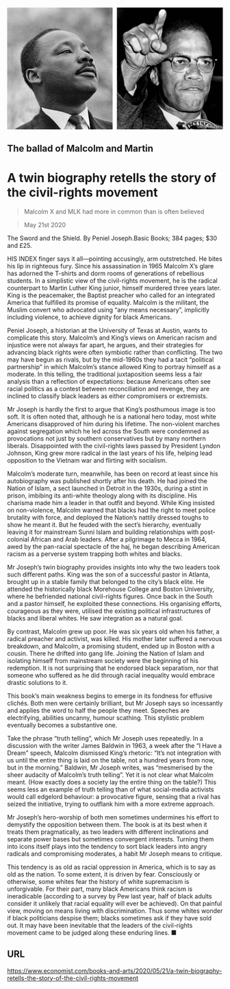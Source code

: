![](./images/20200523_BKP015.jpg)

## The ballad of Malcolm and Martin

# A twin biography retells the story of the civil-rights movement

> Malcolm X and MLK had more in common than is often believed

> May 21st 2020

The Sword and the Shield. By Peniel Joseph.Basic Books; 384 pages; $30 and £25.

HIS INDEX finger says it all—pointing accusingly, arm outstretched. He bites his lip in righteous fury. Since his assassination in 1965 Malcolm X’s glare has adorned the T-shirts and dorm rooms of generations of rebellious students. In a simplistic view of the civil-rights movement, he is the radical counterpart to Martin Luther King junior, himself murdered three years later. King is the peacemaker, the Baptist preacher who called for an integrated America that fulfilled its promise of equality. Malcolm is the militant, the Muslim convert who advocated using “any means necessary”, implicitly including violence, to achieve dignity for black Americans.

Peniel Joseph, a historian at the University of Texas at Austin, wants to complicate this story. Malcolm’s and King’s views on American racism and injustice were not always far apart, he argues, and their strategies for advancing black rights were often symbiotic rather than conflicting. The two may have begun as rivals, but by the mid-1960s they had a tacit “political partnership” in which Malcolm’s stance allowed King to portray himself as a moderate. In this telling, the traditional juxtaposition seems less a fair analysis than a reflection of expectations: because Americans often see racial politics as a contest between reconciliation and revenge, they are inclined to classify black leaders as either compromisers or extremists.

Mr Joseph is hardly the first to argue that King’s posthumous image is too soft. It is often noted that, although he is a national hero today, most white Americans disapproved of him during his lifetime. The non-violent marches against segregation which he led across the South were condemned as provocations not just by southern conservatives but by many northern liberals. Disappointed with the civil-rights laws passed by President Lyndon Johnson, King grew more radical in the last years of his life, helping lead opposition to the Vietnam war and flirting with socialism.

Malcolm’s moderate turn, meanwhile, has been on record at least since his autobiography was published shortly after his death. He had joined the Nation of Islam, a sect launched in Detroit in the 1930s, during a stint in prison, imbibing its anti-white theology along with its discipline. His charisma made him a leader in that outfit and beyond. While King insisted on non-violence, Malcolm warned that blacks had the right to meet police brutality with force, and deployed the Nation’s nattily dressed toughs to show he meant it. But he feuded with the sect’s hierarchy, eventually leaving it for mainstream Sunni Islam and building relationships with post-colonial African and Arab leaders. After a pilgrimage to Mecca in 1964, awed by the pan-racial spectacle of the haj, he began describing American racism as a perverse system trapping both whites and blacks.

Mr Joseph’s twin biography provides insights into why the two leaders took such different paths. King was the son of a successful pastor in Atlanta, brought up in a stable family that belonged to the city’s black elite. He attended the historically black Morehouse College and Boston University, where he befriended national civil-rights figures. Once back in the South and a pastor himself, he exploited these connections. His organising efforts, courageous as they were, utilised the existing political infrastructures of blacks and liberal whites. He saw integration as a natural goal.

By contrast, Malcolm grew up poor. He was six years old when his father, a radical preacher and activist, was killed. His mother later suffered a nervous breakdown, and Malcolm, a promising student, ended up in Boston with a cousin. There he drifted into gang life. Joining the Nation of Islam and isolating himself from mainstream society were the beginning of his redemption. It is not surprising that he endorsed black separatism, nor that someone who suffered as he did through racial inequality would embrace drastic solutions to it.

This book’s main weakness begins to emerge in its fondness for effusive clichés. Both men were certainly brilliant, but Mr Joseph says so incessantly and applies the word to half the people they meet. Speeches are electrifying, abilities uncanny, humour scathing. This stylistic problem eventually becomes a substantive one.

Take the phrase “truth telling”, which Mr Joseph uses repeatedly. In a discussion with the writer James Baldwin in 1963, a week after the “I Have a Dream” speech, Malcolm dismissed King’s rhetoric: “It’s not integration with us until the entire thing is laid on the table, not a hundred years from now, but in the morning.” Baldwin, Mr Joseph writes, was “mesmerised by the sheer audacity of Malcolm’s truth telling”. Yet it is not clear what Malcolm meant. (How exactly does a society lay the entire thing on the table?) This seems less an example of truth telling than of what social-media activists would call edgelord behaviour: a provocative figure, sensing that a rival has seized the initiative, trying to outflank him with a more extreme approach.

Mr Joseph’s hero-worship of both men sometimes undermines his effort to demystify the opposition between them. The book is at its best when it treats them pragmatically, as two leaders with different inclinations and separate power bases but sometimes convergent interests. Turning them into icons itself plays into the tendency to sort black leaders into angry radicals and compromising moderates, a habit Mr Joseph means to critique.

This tendency is as old as racial oppression in America, which is to say as old as the nation. To some extent, it is driven by fear. Consciously or otherwise, some whites fear the history of white supremacism is unforgivable. For their part, many black Americans think racism is ineradicable (according to a survey by Pew last year, half of black adults consider it unlikely that racial equality will ever be achieved). On that painful view, moving on means living with discrimination. Thus some whites wonder if black politicians despise them; blacks sometimes ask if they have sold out. It may have been inevitable that the leaders of the civil-rights movement came to be judged along these enduring lines. ■

## URL

https://www.economist.com/books-and-arts/2020/05/21/a-twin-biography-retells-the-story-of-the-civil-rights-movement
